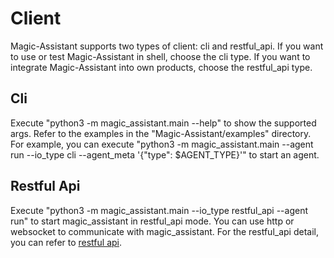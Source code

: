 # Client
Magic-Assistant supports two types of client: cli and restful_api. If you want to use or test Magic-Assistant in shell, choose the
cli type. If you want to integrate Magic-Assistant into own products, choose the restful_api type.
## Cli
Execute "python3 -m magic_assistant.main --help" to show the supported args. Refer to the examples in the "Magic-Assistant/examples"
directory. For example, you can execute "python3 -m magic_assistant.main --agent run --io_type cli --agent_meta '{"type": $AGENT_TYPE}'" 
to start an agent.
## Restful Api
Execute "python3 -m magic_assistant.main --io_type restful_api --agent run" to start magic_assistant in restful_api mode. You can use
http or websocket to communicate with magic_assistant. 
For the restful_api detail, you can refer to [restful api](./client/restful_api.md).
